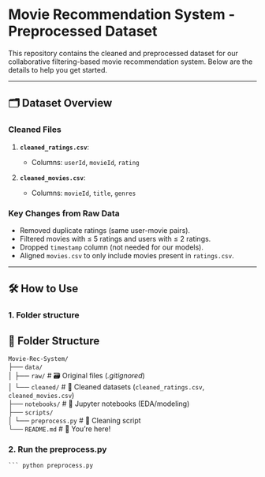 # Movie Recommendation System - Preprocessed Dataset

This repository contains the cleaned and preprocessed dataset for our collaborative filtering-based movie recommendation system. Below are the details to help you get started.

---

## 🗂️ Dataset Overview

### **Cleaned Files**
1. **`cleaned_ratings.csv`**:  
   - Columns: `userId`, `movieId`, `rating`   

2. **`cleaned_movies.csv`**:  
   - Columns: `movieId`, `title`, `genres` 

### **Key Changes from Raw Data**
- Removed duplicate ratings (same user-movie pairs).  
- Filtered movies with ≤ 5 ratings and users with ≤ 2 ratings.  
- Dropped `timestamp` column (not needed for our models).  
- Aligned `movies.csv` to only include movies present in `ratings.csv`.  

---

## 🛠️ How to Use
### **1. Folder structure**
## 📂 Folder Structure  
`Movie-Rec-System/`  
├── `data/`  
│   ├── `raw/`              # 🗃️ Original files (*.gitignored*)  
│   └── `cleaned/`          # 🧹 Cleaned datasets (`cleaned_ratings.csv`, `cleaned_movies.csv`)  
├── `notebooks/`            # 📓 Jupyter notebooks (EDA/modeling)  
├── `scripts/`  
│   └── `preprocess.py`     # 🐍 Cleaning script  
└── `README.md`             # 📜 You’re here! 
### **2. Run the preprocess.py**
``` pip install pandas matplotlib
``` python preprocess.py